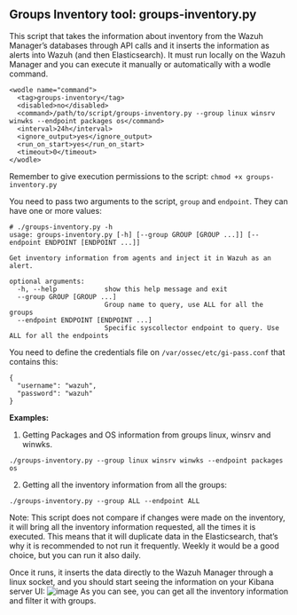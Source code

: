 ## Groups Inventory tool: groups-inventory.py
This script that takes the information about inventory from the Wazuh Manager’s databases through API calls and it inserts the information as alerts into Wazuh (and then Elasticsearch).
It must run locally on the Wazuh Manager and you can execute it manually or automatically with a wodle command.
```
<wodle name="command">
  <tag>groups-inventory</tag>
  <disabled>no</disabled>
  <command>/path/to/script/groups-inventory.py --group linux winsrv winwks --endpoint packages os</command>
  <interval>24h</interval>
  <ignore_output>yes</ignore_output>
  <run_on_start>yes</run_on_start>
  <timeout>0</timeout>
</wodle>
```
Remember to give execution permissions to the script: `chmod +x groups-inventory.py`

You need to pass two arguments to the script, `group` and `endpoint`. They can have one or more values:
```
# ./groups-inventory.py -h
usage: groups-inventory.py [-h] [--group GROUP [GROUP ...]] [--endpoint ENDPOINT [ENDPOINT ...]]

Get inventory information from agents and inject it in Wazuh as an alert.

optional arguments:
  -h, --help            show this help message and exit
  --group GROUP [GROUP ...]
                        Group name to query, use ALL for all the groups
  --endpoint ENDPOINT [ENDPOINT ...]
                        Specific syscollector endpoint to query. Use ALL for all the endpoints
```

You need to define the credentials file on `/var/ossec/etc/gi-pass.conf` that contains this:
```
{
  "username": "wazuh",
  "password": "wazuh"
}
```

**Examples:**
1. Getting Packages and OS information from groups linux, winsrv and winwks.
```
./groups-inventory.py --group linux winsrv winwks --endpoint packages os
```
2. Getting all the inventory information from all the groups:
```
./groups-inventory.py --group ALL --endpoint ALL
```
Note: This script does not compare if changes were made on the inventory, it will bring all the inventory information requested, all the times it is executed. This means that it will duplicate data in the Elasticsearch, that’s why it is recommended to not run it frequently. Weekly it would be a good choice, but you can run it also daily.

Once it runs, it inserts the data directly to the Wazuh Manager through a linux socket, and you should start seeing the information on your Kibana server UI:
![image](https://user-images.githubusercontent.com/37050249/147351670-61e7096c-0741-407d-a845-0d5806718e5f.png)
As you can see, you can get all the inventory information and filter it with groups.